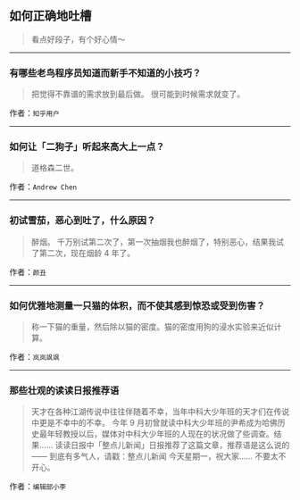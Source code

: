 ## 如何正确地吐槽

> 看点好段子，有个好心情～


 
---

### 有哪些老鸟程序员知道而新手不知道的小技巧？

> 把觉得不靠谱的需求放到最后做。
> 很可能到时候需求就变了。


作者：`知乎用户`

---

### 如何让「二狗子」听起来高大上一点？

> 道格森二世。


作者：`Andrew Chen`

---

### 初试雪茄，恶心到吐了，什么原因？

> 醉烟。
> 千万别试第二次了，第一次抽烟我也醉烟了，特别恶心，结果我试了第二次，现在烟龄 4 年了。


作者：`颜丑`

---

### 如何优雅地测量一只猫的体积，而不使其感到惊恐或受到伤害？

> 称一下猫的重量，然后除以猫的密度。猫的密度用狗的浸水实验来近似计算。


作者：`岚岚飒飒`

---

### 那些壮观的读读日报推荐语

> 天才在各种江湖传说中往往伴随着不幸，当年中科大少年班的天才们在传说中更是不幸中的不幸。
> 今年 9 月初曾就读中科大少年班的尹希成为哈佛历史最年轻教授以后，媒体对中科大少年班的人现在的状况做了些调查。结果……
> 读读日报中「整点儿新闻」日报推荐了这篇文章，推荐语是这么说的——
> 到底有多气人，请戳：整点儿新闻
> 今天星期一，祝大家…… 不要太不开心。
>  
>  


作者：`编辑部小李`